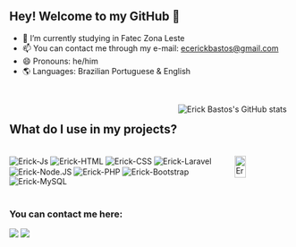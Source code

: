 ## Hey! Welcome to my GitHub 👋

- 🔭 I’m currently studying in Fatec Zona Leste
- 📫 You can contact me through my e-mail: ecerickbastos@gmail.com
- 😄 Pronouns: he/him
- 🌎 Languages: Brazilian Portuguese & English

<br>

<div style="display: flex; float: right;">

  ![Erick Bastos's GitHub stats](https://github-readme-stats.vercel.app/api?username=rpsioerick&show_icons=true&theme=tokyonight) &nbsp;

</div>

<br>

## What do I use in my projects?

<div style="display: inline_block"><br>
 
  <img align="right" alt="Erick-Gif" width="20%" height="10%" src="https://camo.githubusercontent.com/c1dcb74cc1c1835b1d716f5051499a2814c683c806b15f04b0eba492863703e9/68747470733a2f2f63646e2e6472696262626c652e636f6d2f75736572732f3733303730332f73637265656e73686f74732f363538313234332f6176656e746f2e676966">
  <img align="center" alt="Erick-Js" src="https://img.shields.io/badge/JavaScript-F7DF1E?style=for-the-badge&logo=JavaScript&logoColor=white">
  <img align="center" alt="Erick-HTML" src="https://img.shields.io/badge/HTML5-E34F26?style=for-the-badge&logo=html5&logoColor=white">
  <img align="center" alt="Erick-CSS" src="https://img.shields.io/badge/CSS3-1572B6?style=for-the-badge&logo=css3&logoColor=white">
  <img align="center" alt="Erick-Laravel" src="https://img.shields.io/badge/Laravel-FF2D20?style=for-the-badge&logo=laravel&logoColor=white">
  <img align="center" alt="Erick-Node.JS" src="https://img.shields.io/badge/Node.js-43853D?style=for-the-badge&logo=node.js&logoColor=white">
  <img align="center" alt="Erick-PHP" src="https://img.shields.io/badge/PHP-777BB4?style=for-the-badge&logo=php&logoColor=white">
  <img align="center" alt="Erick-Bootstrap" src="https://img.shields.io/badge/Bootstrap-563D7C?style=for-the-badge&logo=bootstrap&logoColor=white">
  <img align="center" alt="Erick-MySQL" src="https://img.shields.io/badge/MySQL-00000F?style=for-the-badge&logo=mysql&logoColor=white">

</div>

<br>

<div> 
  
  ### You can contact me here:
  
  <a href = "mailto:ecerickbastos@gmail.com"><img src="https://img.shields.io/badge/-Gmail-%23333?style=for-the-badge&logo=gmail&logoColor=white" target="_blank"></a>
  <a href="https://www.linkedin.com/in/erickpereirabastos/" target="_blank"><img src="https://img.shields.io/badge/-LinkedIn-%230077B5?style=for-the-badge&logo=linkedin&logoColor=white" target="_blank"></a> 
  
</div>

